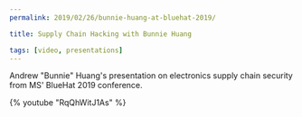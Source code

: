 ```yaml
---
permalink: 2019/02/26/bunnie-huang-at-bluehat-2019/

title: Supply Chain Hacking with Bunnie Huang

tags: [video, presentations]
---
```


Andrew "Bunnie" Huang's presentation on electronics supply chain security from MS' BlueHat 2019 conference.

{% youtube "RqQhWitJ1As" %}
